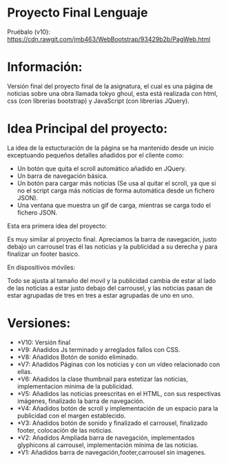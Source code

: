 # Proyecto Final Lenguaje

Pruébalo (v10): https://cdn.rawgit.com/jmb463/WebBootstrap/93429b2b/PagWeb.html

# Información:
Versión final del proyecto final de la asignatura, el cual es una página de noticias sobre una obra llamada tokyo ghoul, esta está realizada con html, css (con librerías bootstrap) y JavaScript (con librerías JQuery).

# Idea Principal del proyecto: 
La idea de la estucturación de la página se ha mantenido desde un inicio exceptuando pequeños detalles añadidos por el cliente como:
 - Un botón que quita el scroll automático añadido en JQuery.
 - Un barra de navegación básica.
 - Un botón para cargar más noticias (Se usa al quitar el scroll, ya que si no el script carga más notícias de forma automática desde un fichero JSON).
 - Una ventana que muestra un gif de carga, mientras se carga todo el fichero JSON.
 
 Esta era primera idea del proyecto:

 Es muy similar al proyecto final. Apreciamos la barra de navegación, justo debajo un carrousel tras él las noticias y la publicidad a su derecha y para finalizar un footer basico. 
 
 En dispositivos móviles:
 
 Todo se ajusta al tamaño del movil y la publicidad cambia de estar al lado de las noticias a estar justo debajo del carrousel, y las noticias pasan de estar agrupadas de tres en tres a estar agrupadas de uno en uno.
 
 # Versiones:
  * *V10: Versión final
  * *V9: Añadidos Js terminado y arreglados fallos con CSS.
  * *V8: Añadidos Botón de sonido eliminado.
  * *V7: Añadidos Páginas con los noticias y con un vídeo relacionado con ellas.
  * *V6: Añadidos la clase thumbnail para estetizar las noticias, implementacion mínima de la publicidad. 
  * *V5: Añadidos las noticias preescritas en el HTML, con sus respectivas imágenes, finalizado la barra de navegación.
  * *V4: Añadidos botón de scroll y implementación de un espacio para la publicidad con el margen establecido.
  * *V3: Añadidos botón de sonido y finalizado el carrousel, finalizado footer, colocación de las noticias.
  * *V2: Añadidos Ampliada barra de navegación, implementados glyphicons al carrousel, implementación mínima de las noticias.
  * *V1: Añadidos barra de navegación,footer,carrousel sin imagenes.
